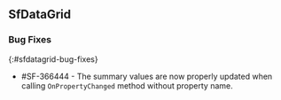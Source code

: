 ## SfDataGrid

### Bug Fixes
{:#sfdatagrid-bug-fixes}

* \#SF-366444 - The summary values are now properly updated when calling `OnPropertyChanged` method without property name.
